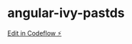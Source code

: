 # angular-ivy-pastds

[Edit in Codeflow ⚡️](https://stackblitz.com/~/github.com/frampball/angular-ivy-pastds)